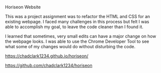 Horiseon Website

This was a project assignment was to refactor the HTML and CSS for an existing webpage. I faced many challenges in this process but felt I was able to accomplish my goal, to leave the code cleaner than I found it.

I learned that sometimes, very small edits can have a major change on how the webpage looks. I was able to use the Chrome Developer Tool to see what some of my changes would do without disturbing the code.

https://chadclark1234.github.io/horiseon/

https://github.com/chadclark1234/horiseon
